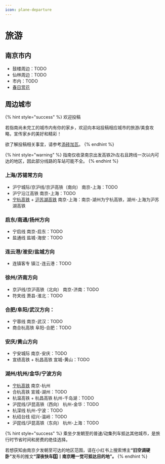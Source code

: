 ```yaml
---
icon: plane-departure
---
```


# 旅游

## 南京市内

* 鼓楼周边：TODO
* 仙林周边：TODO
* 市内：TODO
* [春日赏花](flowers.md)

## 周边城市

{% hint style="success" %}
欢迎投稿

若指南尚未完工的城市内有你的家乡，欢迎向本站投稿相应城市的旅游/美食攻略，宣传家乡的美好和精彩！

欲了解投稿相关事宜，请参考[添砖加瓦](../../instructions/contribution.md)。
{% endhint %}

{% hint style="warning" %}
指南仅收录南京出发高铁2h左右且跨线一次以内可达的地区，因此部分线路的车站可能不全。
{% endhint %}

### 上海/苏锡常方向

* 沪宁城际/京沪线/京沪高铁（南向） 南京-上海：TODO
* 沪宁沿江高铁 南京-上海：TODO
* [宁杭高铁](nj-hz.md) + [沪苏湖高铁](sh-huzhou.md) 南京-上海：南京-湖州为宁杭高铁，湖州-上海为沪苏湖高铁

### 启东/南通/扬州方向

* 宁启线 南京-启东：TODO
* 盐通线 盐城-海安：TODO

### 连云港/淮安/盐城方向

* 连镇客专 镇江-连云港：TODO

### 徐州/济南方向

* 京沪线/京沪高铁（北向） 南京-济南：TODO
* 符夹线 萧县-淮北：TODO

### 合肥/阜阳/武汉方向：

* 宁蓉线 南京-武汉：TODO
* 商合杭高铁 阜阳-合肥：TODO

### 安庆/黄山方向

* 宁安城际 南京-安庆：TODO
* 宣绩高铁 + 杭昌高铁 宣城-黄山：TODO

### 湖州/杭州/金华/宁波方向

* [宁杭高铁](nj-hz.md) 南京-杭州
* 合杭高铁 宣城-湖州：TODO
* 杭温高铁 + 杭昌高铁 杭州-千岛湖：TODO
* 沪昆线/沪昆高铁（西向） 杭州-金华：TODO
* 杭深线 杭州-宁波：TODO
* 杭绍台线 绍兴-温岭：TODO
* 沪昆线/沪昆高铁（东向） 杭州-上海：TODO

{% hint style="success" %}
乘坐夕发朝至的普速/动集列车抵达其他城市，是旅行时节省时间和房费的绝佳选择。

若想获知由南京夕发朝至可达的地区范围，请在小红书上搜索博&#x4E3B;**“旧空调硬卧”**&#x53D1;布的推&#x6587;**“深夜快车5️⃣丨南京睡一觉可抵达目的地”。**
{% endhint %}
